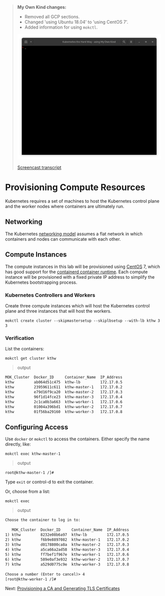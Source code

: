 > **My Own Kind changes:**
> 
> * Removed all GCP sections.
> * Changed 'using Ubuntu 18.04' to 'using CentOS 7'.
> * Added information for using `mokctl`.
> 
> ![](../images/kthw-3.gif)
> 
> [Screencast transcript](/cmdline-player/kthw-3.md)

# Provisioning Compute Resources

Kubernetes requires a set of machines to host the Kubernetes control plane and the worker nodes where containers are ultimately run.

## Networking

The Kubernetes [networking model](https://kubernetes.io/docs/concepts/cluster-administration/networking/#kubernetes-model) assumes a flat network in which containers and nodes can communicate with each other.

## Compute Instances

The compute instances in this lab will be provisioned using [CentOS](https://www.centos.org/) 7, which has good support for the [containerd container runtime](https://github.com/containerd/containerd). Each compute instance will be provisioned with a fixed private IP address to simplify the Kubernetes bootstrapping process.

### Kubernetes Controllers and Workers

Create three compute instances which will host the Kubernetes control plane and three instances that will host the workers.

```
mokctl create cluster --skipmastersetup --skiplbsetup --with-lb kthw 3 3
```

### Verification

List the containers:

```
mokctl get cluster kthw
```

> output

```
MOK_Cluster  Docker_ID     Container_Name  IP_Address
kthw         ab064d51c475  kthw-lb         172.17.0.5
kthw         23959611c611  kthw-master-1   172.17.0.2
kthw         e79d16f9ca20  kthw-master-2   172.17.0.3
kthw         96f1d14fce23  kthw-master-3   172.17.0.4
kthw         2c1ca0b3a663  kthw-worker-1   172.17.0.6
kthw         01004a396bd1  kthw-worker-2   172.17.0.7
kthw         01f56ba29160  kthw-worker-3   172.17.0.8
```

## Configuring Access

Use `docker` or `mokctl` to access the containers.  Either specify the name directly, like:

```
mokctl exec kthw-master-1
```

> output

```
root@kthw-master-1 /]#
```

Type `exit` or control-d to exit the container.

Or, choose from a list:

```
mokctl exec
```

> output

```
Choose the container to log in to:

   MOK_Cluster  Docker_ID     Container_Name  IP_Address
1) kthw         8232e08b6a97  kthw-lb         172.17.0.5
2) kthw         f6b9e8897082  kthw-master-1   172.17.0.2
3) kthw         d0178800ca8a  kthw-master-2   172.17.0.3
4) kthw         a5ca66a2ad58  kthw-master-3   172.17.0.4
5) kthw         ff7bef1f967e  kthw-worker-1   172.17.0.6
6) kthw         589e0af3e932  kthw-worker-2   172.17.0.7
7) kthw         a529d0775c9e  kthw-worker-3   172.17.0.8

Choose a number (Enter to cancel)> 4
[root@kthw-worker-1 /]#
```

Next: [Provisioning a CA and Generating TLS Certificates](04-certificate-authority.md)
